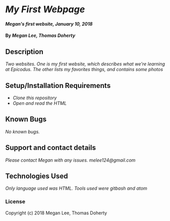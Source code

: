 # _My First Webpage_

#### _Megan's first website, January 10, 2018_

#### By _**Megan Lee, Thomas Doherty**_

## Description

_Two websites.  One is my first website, which describes what we're learning at Epicodus.  The other lists my favorites things, and contains some photos_

## Setup/Installation Requirements

* _Clone this repository_
* _Open and read the HTML_

## Known Bugs

_No known bugs._

## Support and contact details

_Please contact Megan with any issues.  melee124@gmail.com_

## Technologies Used

_Only language used was HTML.  Tools used were gitbash and atom_

### License

Copyright (c) 2018 Megan Lee, Thomas Doherty
